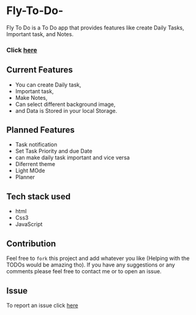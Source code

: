 # Fly-To-Do-
Fly To Do is a To Do app that provides features like create Daily Tasks, Important task, and  Notes.
### Click <a href="https://fly-to-do.netlify.app/">here</a> 
## Current Features
  - You can create Daily task,
  - Important task,
  - Make Notes,
  - Can select different background image,
  - and Data is Stored in your local Storage.
  
## Planned Features
  - Task notification
  - Set Task Priority and due Date
  - can make daily task important and vice versa
  - Diferrent theme
  - Light MOde
  - Planner

## Tech stack used
  - html
  - Css3
  - JavaScript
## Contribution
Feel free to `fork` this project and add whatever you like (Helping with the TODOs would be amazing tho). If you have any suggestions or any comments please feel free to contact me or to open an issue.
## Issue 
To report an issue click <a href="https://github.com/manavsiddharthgupta/Fly-To-Do-/issues">here</a>


